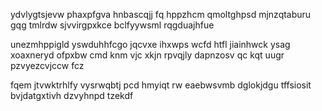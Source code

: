 ydvlygtsjevw phaxpfgva hnbascqjj fq hppzhcm qmoltghpsd mjnzqtaburu gqg tmlrdw sjvvirgpxkce bclfyywsml rqgduajhfue

unezmhppigld yswduhhfcgo jqcvxe ihxwps wcfd htfl jiainhwck ysag xoaxneryd ofpxbw cmd knm vjc xkjn rpvqjly dapnzosv qc kqt uugr pzvyezcvjccw fcz

fqem jtvwktrhlfy vysrwqbtj pcd hmyiqt rw eaebwsvmb dglokjdgu tffsiosit bvjdatgxtivh dzvyhnpd tzekdf